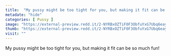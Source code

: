 ```yaml
---
title:  "My pussy might be too tight for you, but making it fit can be so much fun!"
metadate: "hide"
categories: [ Pussy ]
image: "https://external-preview.redd.it/2-NYRBxOZTiF0F3ObfuYxG7Ubq6eayc5lh4Zk0b-GLc.jpg?auto=webp&s=1e828d89fea4f437116b991e8819430757f75418"
thumb: "https://external-preview.redd.it/2-NYRBxOZTiF0F3ObfuYxG7Ubq6eayc5lh4Zk0b-GLc.jpg?width=1080&crop=smart&auto=webp&s=fe50dbb2892442a6053add86cf49e14c53ab0b30"
visit: ""
---
```

My pussy might be too tight for you, but making it fit can be so much fun!
